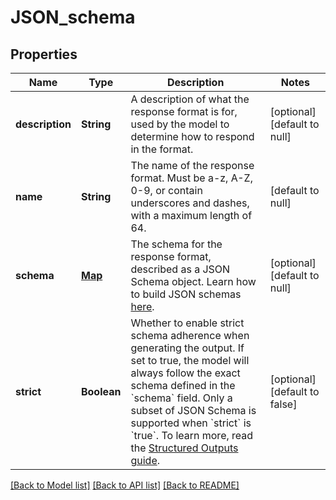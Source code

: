 # JSON_schema
## Properties

| Name | Type | Description | Notes |
|------------ | ------------- | ------------- | -------------|
| **description** | **String** | A description of what the response format is for, used by the model to determine how to respond in the format.  | [optional] [default to null] |
| **name** | **String** | The name of the response format. Must be a-z, A-Z, 0-9, or contain underscores and dashes, with a maximum length of 64.  | [default to null] |
| **schema** | [**Map**](AnyType.md) | The schema for the response format, described as a JSON Schema object. Learn how to build JSON schemas [here](https://json-schema.org/).  | [optional] [default to null] |
| **strict** | **Boolean** | Whether to enable strict schema adherence when generating the output. If set to true, the model will always follow the exact schema defined in the &#x60;schema&#x60; field. Only a subset of JSON Schema is supported when &#x60;strict&#x60; is &#x60;true&#x60;. To learn more, read the [Structured Outputs guide](/docs/guides/structured-outputs).  | [optional] [default to false] |

[[Back to Model list]](../README.md#documentation-for-models) [[Back to API list]](../README.md#documentation-for-api-endpoints) [[Back to README]](../README.md)

